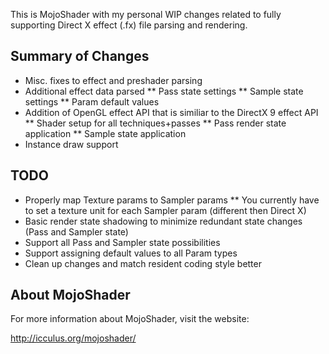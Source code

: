 This is MojoShader with my personal WIP changes related to fully supporting Direct X effect (.fx) file parsing and rendering.

Summary of Changes
----------------
* Misc. fixes to effect and preshader parsing
* Additional effect data parsed
** Pass state settings
** Sample state settings
** Param default values
* Addition of OpenGL effect API that is similiar to the DirectX 9 effect API
** Shader setup for all techniques+passes
** Pass render state application
** Sample state application
* Instance draw support

TODO
----------------
* Properly map Texture params to Sampler params
** You currently have to set a texture unit for each Sampler param (different then Direct X)
* Basic render state shadowing to minimize redundant state changes (Pass and Sampler state)
* Support all Pass and Sampler state possibilities
* Support assigning default values to all Param types
* Clean up changes and match resident coding style better

About MojoShader
----------------
For more information about MojoShader, visit the website:

http://icculus.org/mojoshader/